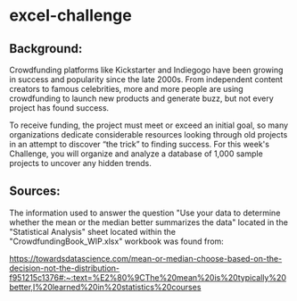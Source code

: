 # excel-challenge
## **Background:**

Crowdfunding platforms like Kickstarter and Indiegogo have been growing in success and popularity since the late 2000s. From independent content creators to famous celebrities, more and more people are using crowdfunding to launch new products and generate buzz, but not every project has found success.

To receive funding, the project must meet or exceed an initial goal, so many organizations dedicate considerable resources looking through old projects in an attempt to discover “the trick” to finding success. For this week's Challenge, you will organize and analyze a database of 1,000 sample projects to uncover any hidden trends.

## **Sources:**

The information used to answer the question "Use your data to determine whether the mean or the median better summarizes the data" located in the "Statistical Analysis" sheet located within the "CrowdfundingBook_WIP.xlsx" workbook was found from:

https://towardsdatascience.com/mean-or-median-choose-based-on-the-decision-not-the-distribution-f951215c1376#:~:text=%E2%80%9CThe%20mean%20is%20typically%20better,I%20learned%20in%20statistics%20courses
